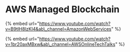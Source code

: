 # AWS Managed Blockchain

{% embed url="https://www.youtube.com/watch?v=B9tlH8lzKI4&ab\_channel=AmazonWebServices" %}

{% embed url="https://www.youtube.com/watch?v=1br20axMBxw&ab\_channel=AWSOnlineTechTalks" %}



